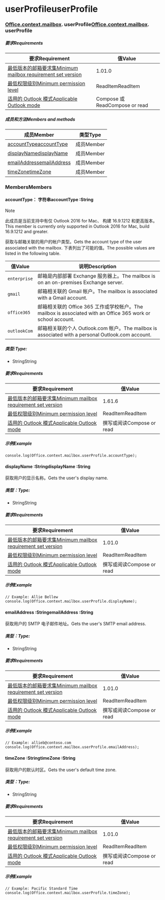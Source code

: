 
# <a name="userprofile"></a><span data-ttu-id="f798d-101">userProfile</span><span class="sxs-lookup"><span data-stu-id="f798d-101">userProfile</span></span>

### <span data-ttu-id="f798d-p101">[Office](Office.md)[.context](Office.context.md)[.mailbox](Office.context.mailbox.md). userProfile</span><span class="sxs-lookup"><span data-stu-id="f798d-p101">[Office](Office.md)[.context](Office.context.md)[.mailbox](Office.context.mailbox.md). userProfile</span></span>

##### <a name="requirements"></a><span data-ttu-id="f798d-104">要求</span><span class="sxs-lookup"><span data-stu-id="f798d-104">Requirements</span></span>

|<span data-ttu-id="f798d-105">要求</span><span class="sxs-lookup"><span data-stu-id="f798d-105">Requirement</span></span>| <span data-ttu-id="f798d-106">值</span><span class="sxs-lookup"><span data-stu-id="f798d-106">Value</span></span>|
|---|---|
|[<span data-ttu-id="f798d-107">最低版本的邮箱要求集</span><span class="sxs-lookup"><span data-stu-id="f798d-107">Minimum mailbox requirement set version</span></span>](/javascript/office/requirement-sets/outlook-api-requirement-sets)| <span data-ttu-id="f798d-108">1.0</span><span class="sxs-lookup"><span data-stu-id="f798d-108">1.0</span></span>|
|[<span data-ttu-id="f798d-109">最低权限级别</span><span class="sxs-lookup"><span data-stu-id="f798d-109">Minimum permission level</span></span>](https://docs.microsoft.com/outlook/add-ins/understanding-outlook-add-in-permissions)| <span data-ttu-id="f798d-110">ReadItem</span><span class="sxs-lookup"><span data-stu-id="f798d-110">ReadItem</span></span>|
|[<span data-ttu-id="f798d-111">适用的 Outlook 模式</span><span class="sxs-lookup"><span data-stu-id="f798d-111">Applicable Outlook mode</span></span>](https://docs.microsoft.com/outlook/add-ins/#extension-points)| <span data-ttu-id="f798d-112">Compose 或 Read</span><span class="sxs-lookup"><span data-stu-id="f798d-112">Compose or read</span></span>|

##### <a name="members-and-methods"></a><span data-ttu-id="f798d-113">成员和方法</span><span class="sxs-lookup"><span data-stu-id="f798d-113">Members and methods</span></span>

| <span data-ttu-id="f798d-114">成员</span><span class="sxs-lookup"><span data-stu-id="f798d-114">Member</span></span> | <span data-ttu-id="f798d-115">类型</span><span class="sxs-lookup"><span data-stu-id="f798d-115">Type</span></span> |
|--------|------|
| [<span data-ttu-id="f798d-116">accountType</span><span class="sxs-lookup"><span data-stu-id="f798d-116">accountType</span></span>](#accounttype-string) | <span data-ttu-id="f798d-117">成员</span><span class="sxs-lookup"><span data-stu-id="f798d-117">Member</span></span> |
| [<span data-ttu-id="f798d-118">displayName</span><span class="sxs-lookup"><span data-stu-id="f798d-118">displayName</span></span>](#displayname-string) | <span data-ttu-id="f798d-119">成员</span><span class="sxs-lookup"><span data-stu-id="f798d-119">Member</span></span> |
| [<span data-ttu-id="f798d-120">emailAddress</span><span class="sxs-lookup"><span data-stu-id="f798d-120">emailAddress</span></span>](#emailaddress-string) | <span data-ttu-id="f798d-121">成员</span><span class="sxs-lookup"><span data-stu-id="f798d-121">Member</span></span> |
| [<span data-ttu-id="f798d-122">timeZone</span><span class="sxs-lookup"><span data-stu-id="f798d-122">timeZone</span></span>](#timezone-string) | <span data-ttu-id="f798d-123">成员</span><span class="sxs-lookup"><span data-stu-id="f798d-123">Member</span></span> |

### <a name="members"></a><span data-ttu-id="f798d-124">Members</span><span class="sxs-lookup"><span data-stu-id="f798d-124">Members</span></span>

####  <a name="accounttype-string"></a><span data-ttu-id="f798d-125">accountType： 字符串</span><span class="sxs-lookup"><span data-stu-id="f798d-125">accountType :String</span></span>

> [!NOTE]
> <span data-ttu-id="f798d-126">此成员是当前支持中有仅 Outlook 2016 for Mac、 构建 16.9.1212 和更高版本。</span><span class="sxs-lookup"><span data-stu-id="f798d-126">This member is currently only supported in Outlook 2016 for Mac, build 16.9.1212 and greater.</span></span>

<span data-ttu-id="f798d-127">获取与邮箱关联的用户的帐户类型。</span><span class="sxs-lookup"><span data-stu-id="f798d-127">Gets the account type of the user associated with the mailbox.</span></span> <span data-ttu-id="f798d-128">下表列出了可能的值。</span><span class="sxs-lookup"><span data-stu-id="f798d-128">The possible values are listed in the following table.</span></span>

| <span data-ttu-id="f798d-129">值</span><span class="sxs-lookup"><span data-stu-id="f798d-129">Value</span></span> | <span data-ttu-id="f798d-130">说明</span><span class="sxs-lookup"><span data-stu-id="f798d-130">Description</span></span> |
|-------|-------------|
| `enterprise` | <span data-ttu-id="f798d-131">邮箱是内部部署 Exchange 服务器上。</span><span class="sxs-lookup"><span data-stu-id="f798d-131">The mailbox is on an on-premises Exchange server.</span></span> |
| `gmail` | <span data-ttu-id="f798d-132">邮箱相关联的 Gmail 帐户。</span><span class="sxs-lookup"><span data-stu-id="f798d-132">The mailbox is associated with a Gmail account.</span></span> |
| `office365` | <span data-ttu-id="f798d-133">邮箱相关联的 Office 365 工作或学校帐户。</span><span class="sxs-lookup"><span data-stu-id="f798d-133">The mailbox is associated with an Office 365 work or school account.</span></span> |
| `outlookCom` | <span data-ttu-id="f798d-134">邮箱相关联的个人 Outlook.com 帐户。</span><span class="sxs-lookup"><span data-stu-id="f798d-134">The mailbox is associated with a personal Outlook.com account.</span></span> |

##### <a name="type"></a><span data-ttu-id="f798d-135">类型:</span><span class="sxs-lookup"><span data-stu-id="f798d-135">Type:</span></span>

*   <span data-ttu-id="f798d-136">String</span><span class="sxs-lookup"><span data-stu-id="f798d-136">String</span></span>

##### <a name="requirements"></a><span data-ttu-id="f798d-137">要求</span><span class="sxs-lookup"><span data-stu-id="f798d-137">Requirements</span></span>

|<span data-ttu-id="f798d-138">要求</span><span class="sxs-lookup"><span data-stu-id="f798d-138">Requirement</span></span>| <span data-ttu-id="f798d-139">值</span><span class="sxs-lookup"><span data-stu-id="f798d-139">Value</span></span>|
|---|---|
|[<span data-ttu-id="f798d-140">最低版本的邮箱要求集</span><span class="sxs-lookup"><span data-stu-id="f798d-140">Minimum mailbox requirement set version</span></span>](/javascript/office/requirement-sets/outlook-api-requirement-sets)| <span data-ttu-id="f798d-141">1.6</span><span class="sxs-lookup"><span data-stu-id="f798d-141">1.6</span></span> |
|[<span data-ttu-id="f798d-142">最低权限级别</span><span class="sxs-lookup"><span data-stu-id="f798d-142">Minimum permission level</span></span>](https://docs.microsoft.com/outlook/add-ins/understanding-outlook-add-in-permissions)| <span data-ttu-id="f798d-143">ReadItem</span><span class="sxs-lookup"><span data-stu-id="f798d-143">ReadItem</span></span>|
|[<span data-ttu-id="f798d-144">适用的 Outlook 模式</span><span class="sxs-lookup"><span data-stu-id="f798d-144">Applicable Outlook mode</span></span>](https://docs.microsoft.com/outlook/add-ins/#extension-points)| <span data-ttu-id="f798d-145">撰写或阅读</span><span class="sxs-lookup"><span data-stu-id="f798d-145">Compose or read</span></span>|

##### <a name="example"></a><span data-ttu-id="f798d-146">示例</span><span class="sxs-lookup"><span data-stu-id="f798d-146">Example</span></span>

```
console.log(Office.context.mailbox.userProfile.accountType);
```

####  <a name="displayname-string"></a><span data-ttu-id="f798d-147">displayName :String</span><span class="sxs-lookup"><span data-stu-id="f798d-147">displayName :String</span></span>

<span data-ttu-id="f798d-148">获取用户的显示名称。</span><span class="sxs-lookup"><span data-stu-id="f798d-148">Gets the user's display name.</span></span>

##### <a name="type"></a><span data-ttu-id="f798d-149">类型：</span><span class="sxs-lookup"><span data-stu-id="f798d-149">Type:</span></span>

*   <span data-ttu-id="f798d-150">String</span><span class="sxs-lookup"><span data-stu-id="f798d-150">String</span></span>

##### <a name="requirements"></a><span data-ttu-id="f798d-151">要求</span><span class="sxs-lookup"><span data-stu-id="f798d-151">Requirements</span></span>

|<span data-ttu-id="f798d-152">要求</span><span class="sxs-lookup"><span data-stu-id="f798d-152">Requirement</span></span>| <span data-ttu-id="f798d-153">值</span><span class="sxs-lookup"><span data-stu-id="f798d-153">Value</span></span>|
|---|---|
|[<span data-ttu-id="f798d-154">最低版本的邮箱要求集</span><span class="sxs-lookup"><span data-stu-id="f798d-154">Minimum mailbox requirement set version</span></span>](/javascript/office/requirement-sets/outlook-api-requirement-sets)| <span data-ttu-id="f798d-155">1.0</span><span class="sxs-lookup"><span data-stu-id="f798d-155">1.0</span></span>|
|[<span data-ttu-id="f798d-156">最低权限级别</span><span class="sxs-lookup"><span data-stu-id="f798d-156">Minimum permission level</span></span>](https://docs.microsoft.com/outlook/add-ins/understanding-outlook-add-in-permissions)| <span data-ttu-id="f798d-157">ReadItem</span><span class="sxs-lookup"><span data-stu-id="f798d-157">ReadItem</span></span>|
|[<span data-ttu-id="f798d-158">适用的 Outlook 模式</span><span class="sxs-lookup"><span data-stu-id="f798d-158">Applicable Outlook mode</span></span>](https://docs.microsoft.com/outlook/add-ins/#extension-points)| <span data-ttu-id="f798d-159">撰写或阅读</span><span class="sxs-lookup"><span data-stu-id="f798d-159">Compose or read</span></span>|

##### <a name="example"></a><span data-ttu-id="f798d-160">示例</span><span class="sxs-lookup"><span data-stu-id="f798d-160">Example</span></span>

```
// Example: Allie Bellew
console.log(Office.context.mailbox.userProfile.displayName);
```

####  <a name="emailaddress-string"></a><span data-ttu-id="f798d-161">emailAddress :String</span><span class="sxs-lookup"><span data-stu-id="f798d-161">emailAddress :String</span></span>

<span data-ttu-id="f798d-162">获取用户的 SMTP 电子邮件地址。</span><span class="sxs-lookup"><span data-stu-id="f798d-162">Gets the user's SMTP email address.</span></span>

##### <a name="type"></a><span data-ttu-id="f798d-163">类型：</span><span class="sxs-lookup"><span data-stu-id="f798d-163">Type:</span></span>

*   <span data-ttu-id="f798d-164">String</span><span class="sxs-lookup"><span data-stu-id="f798d-164">String</span></span>

##### <a name="requirements"></a><span data-ttu-id="f798d-165">要求</span><span class="sxs-lookup"><span data-stu-id="f798d-165">Requirements</span></span>

|<span data-ttu-id="f798d-166">要求</span><span class="sxs-lookup"><span data-stu-id="f798d-166">Requirement</span></span>| <span data-ttu-id="f798d-167">值</span><span class="sxs-lookup"><span data-stu-id="f798d-167">Value</span></span>|
|---|---|
|[<span data-ttu-id="f798d-168">最低版本的邮箱要求集</span><span class="sxs-lookup"><span data-stu-id="f798d-168">Minimum mailbox requirement set version</span></span>](/javascript/office/requirement-sets/outlook-api-requirement-sets)| <span data-ttu-id="f798d-169">1.0</span><span class="sxs-lookup"><span data-stu-id="f798d-169">1.0</span></span>|
|[<span data-ttu-id="f798d-170">最低权限级别</span><span class="sxs-lookup"><span data-stu-id="f798d-170">Minimum permission level</span></span>](https://docs.microsoft.com/outlook/add-ins/understanding-outlook-add-in-permissions)| <span data-ttu-id="f798d-171">ReadItem</span><span class="sxs-lookup"><span data-stu-id="f798d-171">ReadItem</span></span>|
|[<span data-ttu-id="f798d-172">适用的 Outlook 模式</span><span class="sxs-lookup"><span data-stu-id="f798d-172">Applicable Outlook mode</span></span>](https://docs.microsoft.com/outlook/add-ins/#extension-points)| <span data-ttu-id="f798d-173">撰写或阅读</span><span class="sxs-lookup"><span data-stu-id="f798d-173">Compose or read</span></span>|

##### <a name="example"></a><span data-ttu-id="f798d-174">示例</span><span class="sxs-lookup"><span data-stu-id="f798d-174">Example</span></span>

```
// Example: allieb@contoso.com
console.log(Office.context.mailbox.userProfile.emailAddress);
```

####  <a name="timezone-string"></a><span data-ttu-id="f798d-175">timeZone :String</span><span class="sxs-lookup"><span data-stu-id="f798d-175">timeZone :String</span></span>

<span data-ttu-id="f798d-176">获取用户的默认时区。</span><span class="sxs-lookup"><span data-stu-id="f798d-176">Gets the user's default time zone.</span></span>

##### <a name="type"></a><span data-ttu-id="f798d-177">类型：</span><span class="sxs-lookup"><span data-stu-id="f798d-177">Type:</span></span>

*   <span data-ttu-id="f798d-178">String</span><span class="sxs-lookup"><span data-stu-id="f798d-178">String</span></span>

##### <a name="requirements"></a><span data-ttu-id="f798d-179">要求</span><span class="sxs-lookup"><span data-stu-id="f798d-179">Requirements</span></span>

|<span data-ttu-id="f798d-180">要求</span><span class="sxs-lookup"><span data-stu-id="f798d-180">Requirement</span></span>| <span data-ttu-id="f798d-181">值</span><span class="sxs-lookup"><span data-stu-id="f798d-181">Value</span></span>|
|---|---|
|[<span data-ttu-id="f798d-182">最低版本的邮箱要求集</span><span class="sxs-lookup"><span data-stu-id="f798d-182">Minimum mailbox requirement set version</span></span>](/javascript/office/requirement-sets/outlook-api-requirement-sets)| <span data-ttu-id="f798d-183">1.0</span><span class="sxs-lookup"><span data-stu-id="f798d-183">1.0</span></span>|
|[<span data-ttu-id="f798d-184">最低权限级别</span><span class="sxs-lookup"><span data-stu-id="f798d-184">Minimum permission level</span></span>](https://docs.microsoft.com/outlook/add-ins/understanding-outlook-add-in-permissions)| <span data-ttu-id="f798d-185">ReadItem</span><span class="sxs-lookup"><span data-stu-id="f798d-185">ReadItem</span></span>|
|[<span data-ttu-id="f798d-186">适用的 Outlook 模式</span><span class="sxs-lookup"><span data-stu-id="f798d-186">Applicable Outlook mode</span></span>](https://docs.microsoft.com/outlook/add-ins/#extension-points)| <span data-ttu-id="f798d-187">撰写或阅读</span><span class="sxs-lookup"><span data-stu-id="f798d-187">Compose or read</span></span>|

##### <a name="example"></a><span data-ttu-id="f798d-188">示例</span><span class="sxs-lookup"><span data-stu-id="f798d-188">Example</span></span>

```
// Example: Pacific Standard Time
console.log(Office.context.mailbox.userProfile.timeZone);
```